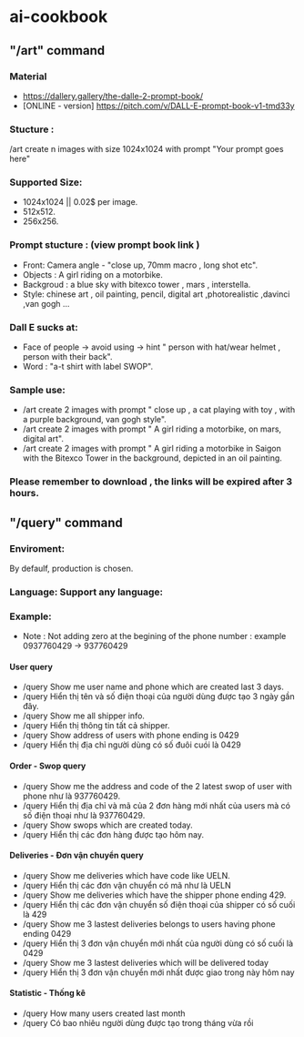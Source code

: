 # ai-cookbook
## "/art" command
### Material 
* https://dallery.gallery/the-dalle-2-prompt-book/
* [ONLINE - version] https://pitch.com/v/DALL-E-prompt-book-v1-tmd33y

### Stucture :
/art create n images with size 1024x1024 with prompt "Your prompt goes here"

### Supported Size:
* 1024x1024 || 0.02$ per image. 
* 512x512. 
* 256x256. 

### Prompt stucture : (view prompt book link ) 
* Front: Camera angle  - "close up, 70mm macro , long shot etc". 
* Objects  : A girl riding on a motorbike. 
* Backgroud : a blue sky with bitexco tower , mars , interstella. 
* Style: chinese art , oil painting, pencil, digital art ,photorealistic ,davinci ,van gogh ...  
### Dall E sucks at:
* Face of people -> avoid using -> hint "  person with hat/wear helmet , person with their back".   
* Word :  "a-t shirt with label SWOP".  
### Sample use:
* /art create 2 images with prompt " close up , a cat playing with toy , with a purple background, van gogh style".   
* /art create 2 images with prompt " A girl riding a motorbike, on mars, digital art". 
* /art create 2 images with prompt " A girl riding a motorbike in Saigon with the Bitexco Tower in the background, depicted in an oil painting. 

### Please remember to download , the links will be expired after 3 hours.

## "/query" command
### Enviroment:
By defaulf, production is chosen.
### Language: Support any language:
### Example: 
* Note : Not adding zero at the begining of the phone number : example 0937760429 -> 937760429
#### User query
* /query Show me user name and phone which are created last 3 days. 
* /query Hiển thị tên và số điện thoại của người dùng được tạo 3 ngày gần đây.
* /query Show me all shipper info. 
* /query Hiển thị thông tin tất cả shipper. 
* /query Show address of users with phone ending is 0429 
* /query Hiển thị địa chỉ người dùng có số đuôi cuói là 0429 


#### Order - Swop query 
* /query Show me the address and code of the 2 latest swop of user with phone như là 937760429. 
* /query Hiển thị địa chỉ và mã của 2 đơn hàng mới nhất của users mà có số điện thoại như là 937760429.
* /query Show swops which are created today. 
* /query Hiển thị các đơn hàng được tạo hôm nay.

#### Deliveries - Đơn vận chuyển query 
* /query Show me deliveries which have code like UELN. 
* /query Hiển thị các đơn vận chuyển có mã như là UELN
* /query Show me deliveries which have the shipper phone  ending 429.
* /query Hiển thị các đơn vận chuyển số điện thoại của shipper có số cuối là 429
* /query Show me 3 lastest deliveries belongs to users having phone ending 0429
* /query Hiển thị 3 đơn vận chuyển mới nhất của người dùng có số cuối là 0429
* /query Show me 3 lastest deliveries which will be delivered today
* /query Hiển thị 3 đơn vận chuyển mới nhất được giao trong này hôm nay

#### Statistic - Thống kê
* /query How many users created last month
* /query Có bao nhiêu người dùng được tạo trong tháng vừa rồi 











